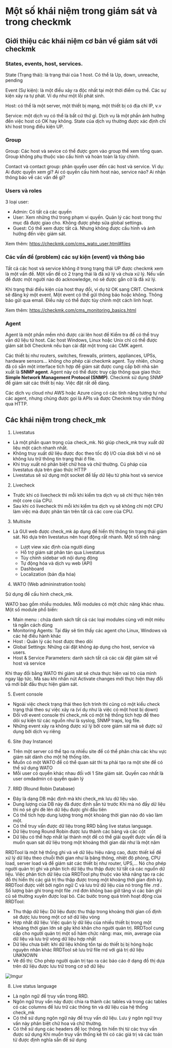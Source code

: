 # Một số khái niệm trong giám sát và trong checkmk

## Giới thiệu các khái niệm cơ bản về giám sát với checkmk

### States, events, host, services.

State (Trạng thái): là trạng thái của 1 host. Có thể là Up, down, unreache, pending

Event (Sự kiện): là một điều xảy ra độc nhất tại một thời điểm cụ thể. Các sự kiện xảy ra tự phát. Ví dụ như một lỗi phát sinh.

Host: có thể là một server, một thiết bị mạng, một thiết bị có địa chỉ IP, v.v

Service: một dịch vụ có thể là bất cứ thứ gì. Dịch vụ là một phần ảnh hưởng đến việc host có OK hay không. State của dịch vụ thường được xác định chỉ khi host trong điều kiện UP. 

### Group

Group: Các host và sevice có thể được gom vào group thể xem tổng quan. Group không phụ thuộc vào cấu hình và hoàn toàn là tùy chỉnh.

Contact và contact group: phân quyền user đến các host và service. Ví dụ: Ai được quyền xem gì? Ai có quyền cấu hình host nào, service nào?  Ai nhận thông báo về các vấn đề gì?

### Users và roles

3 loại user: 

- Admin: Có tất cả các quyền
- User: Xem những thứ trong phạm vi quyền. Quản lý các host trong thư mục đã được giao cho. Không được phép sửa global settings.
- Guest: Có thể xem được tất cả. Nhưng không được cấu hình và ảnh hưởng đến việc giám sát.

Xem thêm: https://checkmk.com/cms_wato_user.html#files

### Các vấn đề (problem) các sự kiện (event) và thông báo

Tất cả các host và service  không ở trong trạng thái UP được checkmk xem là một vấn đề. Một vấn đề có 2 trạng thái là đã xử lý và chưa xử lý. Nếu vấn đề được một người nào đó acknowledge, nó sẽ được gắn cờ là đã xử lý. 

Khi trạng thái điều kiện của host thay đổi, ví dụ từ OK sang CRIT. Checkmk sẽ đăng ký một event. Một event có thể gửi thông báo hoặc không. Thông báo gửi qua email. Điều này có thể được tùy chỉnh một cách linh hoạt. 

Xem thêm: https://checkmk.com/cms_monitoring_basics.html

### Agent

Agent là một phần mềm nhỏ được cài lên host để Kiểm tra để có thể truy vấn dữ liệu từ host. Các host Windows, Linux hoặc Unix chỉ có thể được giám sát bởi Checkmk nếu bạn cài đặt một trong các CMK agent. 

Các thiết bị như routers, switches, firewalls, printers, appliances, UPSs, hardware sensors... không cho phép cài checkmk agent. Tuy nhiên, chúng đã có sẵn một interface tích hợp để giám sát được cung cấp bởi nhà sản xuất là **SNMP agent**. Agent này có thể được truy cập thông qua giao thức **Simple Network Management Protocol (SNMP)**. Checkmk sử dụng SNMP để giám sát các thiết bị này. Việc đặt rất dễ dàng. 

Các dịch vụ cloud như AWS hoặc Azure cũng có các tính năng tương tự như các agent, nhưng chúng được gọi là APIs và được Checkmk truy vấn thông qua HTTP.

## Các khái niệm trong check_mk

1. Livestatus

- Là một phần quan trọng của check_mk. Nó giúp check_mk truy xuất dữ liệu một cách nhanh nhất.
- Không truy xuất dữ liệu được đọc theo tốc độ I/O của disk bởi vì nó sẽ không lưu trữ thông tin trạng thái ở file.
- Khi truy xuất nó phân biệt chữ hoa và chữ thường. Cú pháp của livestatus dựa trên giao thức HTTP
- Livestatus sẽ sử dụng một socket để lấy dữ liệu từ phía host và service

2. Livecheck

- Trước khi có livecheck thì mỗi khi kiểm tra dịch vụ sẽ chỉ thực hiện trên một core của CPU.
- Sau khi có livecheck thì mỗi khi kiểm tra dịch vụ sẽ không chỉ một CPU làm việc mà được phân tán trên tất cả các core của CPU.

3. Multisite

- Là GUI web được check_mk áp dụng để hiển thị thông tin trạng thái giám sát. Nó dựa trên livestatus nên hoạt động rất nhanh. Một số tính năng:

    - Lượt view xác định của người dùng
    - Hỗ trợ giám sát phân tán qua Livestatus
    - Tùy chỉnh sidebar với nội dung động
    - Tự động hóa và dịch vụ web (API)
    - Dashboard
    - Localization (bản địa hóa)

4. WATO (Web admininstration tools)

Sử dụng để cấu hình check_mk. 

WATO bao gồm nhiều modules. Mỗi modules có một chức năng khác nhau. Một số module phổ biến:
- Main menu : chứa danh sách tất cả các loại modules cùng với một miêu tả ngắn cách dùng
- Monitoring Agents: Tại đây sẽ tìm thấy các agent cho Linux, Windows và các hệ điều hành khác
- Host : Quản lý các host được theo dõi
- Global Settings: Những cài đặt không áp dụng cho host, service và users.
- Host & Service Parameters: danh sách tất cả các cài đặt giám sát về host và service

Khi thay đổi bằng WATO thì giám sát sẽ chưa thực hiện vai trò của mình ngay lập tức. Mà sau khi nhấn nút Activate changes mới thực hiện thay đổi và mới bắt đầu thực hiện giám sát.

5. Event console

- Ngoài việc check trạng thái theo lịch trình thì cũng có một kiểu check trạng thái theo sự việc xảy ra (ví dụ như là việc có một host bị down)
- Đối với event console thì check_mk có một hệ thống tích hợp để theo dõi sự kiện từ các nguồn như là syslog, SNMP traps, log file.
- Những event xảy ra không được xử lý bởi core giám sát mà sẽ được sử dụng bởi dịch vụ riêng

6. Site (hay Instance)

- Trên một server có thể tạo ra nhiều site để có thể phân chia các khu vực giám sát dành cho một hệ thống lớn.
- Muốn có một WATO để có thể quan sát thì ta phải tạo ra một site để có thể sử dụng WATO
- Mỗi user có quyền khác nhau đối với 1 Site giám sát. Quyền cao nhất là user omdadmin có quyền quản lý

7. RRD (Round Robin Database)

- Đây là dạng DB mặc định mà khi check_mk lưu dữ liệu vào.
- Dung lượng của DB này đã được định sẵn từ trước Khi mà nó đầy dữ liệu thì nó sẽ ghi đè lên dữ liệu được ghi đầu tiên
- Có thể tích hợp dung lượng trong một khoảng thời gian nào đó vào làm một.
- Có thể truy vấn được dữ liệu trong RRD bằng live status language.
- Dữ liệu trong Round Robin được lưu thành các bảng và các cột
- Dữ liệu có thể hợp nhất lại thành một để có thể giải quyết được vấn đề là muốn quan sát dữ liệu trong một khoảng thời gian dài như là một năm

RRDTool là một hệ thống ghi và vẽ dữ liệu hiệu năng cao, được thiết kế để xử lý dữ liệu theo chuỗi thời gian như là băng thông, nhiệt độ phòng, CPU load, server load và để giám sát các thiết bị như router, UPS,... Nó cho phép người quản trị ghi và phân tích dữ liệu thu thập được từ tất cả các nguồn dữ liệu. Việc phân tích dữ liệu của RRDTool phụ thuộc vào khả năng tạo ra các đồ thị hiển thị các giá trị thu thập được trong một khoảng thời gian định kỳ. RRDTool được viết bởi ngôn ngữ C và lưu trữ dữ liệu của nó trong file .rrd . Số lượng bản ghi trong một file .rrd đơn không bao giờ tăng vì các bản ghi cũ sẽ thường xuyên được loại bỏ. Các bước trong quá trình hoạt động của RRDTool:

- Thu thập dữ liệu: Dữ liệu được thu thập trong khoảng thời gian cố định sẽ được lưu trong một cơ sở dữ liệu vòng
- Hợp nhất dữ liệu: Việc quản lý dữ liệu của nhiều thiết bị trong một khoảng thời gian lớn sẽ gây khó khăn cho người quản trị. RRDTool cung cấp cho người quản trị một số hàm chức năng: max, min, average của dữ liệu và lưu trữ vòng dữ liệu hợp nhất
- Dữ liệu chưa biết: khi dữ liệu không tồn tại do thiết bị bị hỏng hoặc nguyên nhân khác RRDTool sẽ lưu trữ file rrd với giá trị dữ liệu UNKNOWN
- Vẽ đồ thị: Cho phép người quản trị tạo ra các báo cáo ở dạng đồ thị dựa trên dữ liệu được lưu trữ trong cơ sở dữ liệu

![Imgur](https://i.imgur.com/4hTcTSF.png)

8. Live status language

- Là ngôn ngữ để truy vấn trong RRD.
- Ngôn ngữ truy vấn này được chia ra thành các tables và trong các tables có các columns để lưu trữ các thông tin và dữ liệu của hệ thống check_mk
- Có thể sử dụng ngôn ngữ này để truy vấn dữ liệu. Lưu ý ngôn ngữ truy vấn này phân biệt chữ hoa và chữ thường.
- Có thể sử dụng các headers để lọc thông tin hiển thị từ các truy vấn được sử dụng
Khi muốn truy vấn thống kê thì có các giá trị và các toán tử được định nghĩa sẵn để sử dụng